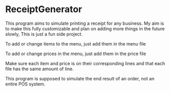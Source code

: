 # ReceiptGenerator
This program aims to simulate printing a receipt for any business. My aim is to make this fully customizable and plan on adding more things in the future slowly, This is just a fun side project.

To add or change items to the menu, just add them in the menu file

To add or change prices in the menu, just add them in the price file

Make sure each item and price is on their corresponding lines and that each file has the same amount of line.

This program is supposed to simulate the end result of an order, not an entire POS system.
